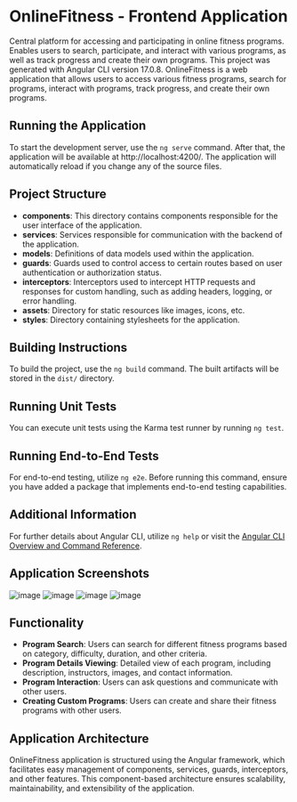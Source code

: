 # OnlineFitness - Frontend Application

Central platform for accessing and participating in online fitness programs. Enables users to search, participate, and interact with various programs, as well as track progress and create their own programs.
This project was generated with Angular CLI version 17.0.8. OnlineFitness is a web application that allows users to access various fitness programs, search for programs, interact with programs, track progress, and create their own programs.

## Running the Application

To start the development server, use the `ng serve` command. After that, the application will be available at http://localhost:4200/. The application will automatically reload if you change any of the source files.

## Project Structure

- **components**: This directory contains components responsible for the user interface of the application.
- **services**: Services responsible for communication with the backend of the application.
- **models**: Definitions of data models used within the application.
- **guards**: Guards used to control access to certain routes based on user authentication or authorization status.
- **interceptors**: Interceptors used to intercept HTTP requests and responses for custom handling, such as adding headers, logging, or error handling.
- **assets**: Directory for static resources like images, icons, etc.
- **styles**: Directory containing stylesheets for the application.

## Building Instructions

To build the project, use the `ng build` command. The built artifacts will be stored in the `dist/` directory.

## Running Unit Tests

You can execute unit tests using the Karma test runner by running `ng test`.

## Running End-to-End Tests

For end-to-end testing, utilize `ng e2e`. Before running this command, ensure you have added a package that implements end-to-end testing capabilities.

## Additional Information

For further details about Angular CLI, utilize `ng help` or visit the [Angular CLI Overview and Command Reference](https://angular.io/cli).

## Application Screenshots

![image](https://github.com/frke001/Task-scheduler-and-parallel-processing-of-multimedia-data/assets/93668747/1a0347da-d22c-4ce4-9315-5ae34257a441)
![image](https://github.com/frke001/Task-scheduler-and-parallel-processing-of-multimedia-data/assets/93668747/9590994a-31cd-4dda-be66-3ccc56039ca8)
![image](https://github.com/frke001/Task-scheduler-and-parallel-processing-of-multimedia-data/assets/93668747/98123e6f-73b4-4e98-8e7e-a9583cabe99e)
![image](https://github.com/frke001/Task-scheduler-and-parallel-processing-of-multimedia-data/assets/93668747/b82b385c-49e3-4e8f-9542-45cf00cb4573)
## Functionality

- **Program Search**: Users can search for different fitness programs based on category, difficulty, duration, and other criteria.
- **Program Details Viewing**: Detailed view of each program, including description, instructors, images, and contact information.
- **Program Interaction**: Users can ask questions and communicate with other users.
- **Creating Custom Programs**: Users can create and share their fitness programs with other users.

## Application Architecture

OnlineFitness application is structured using the Angular framework, which facilitates easy management of components, services, guards, interceptors, and other features. This component-based architecture ensures scalability, maintainability, and extensibility of the application.

